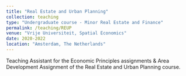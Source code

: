 ```yaml
---
title: "Real Estate and Urban Planning"
collection: teaching
type: "Undergraduate course - Minor Real Estate and Finance"
permalink: /teaching/REUP
venue: "Vrije Universiteit, Spatial Economics"
date: 2020-2022
location: "Amsterdam, The Netherlands"
---
```


Teaching Assistant for the Economic Principles assignments & Area Development Assignment of the Real Estate and Urban Planning course. 

